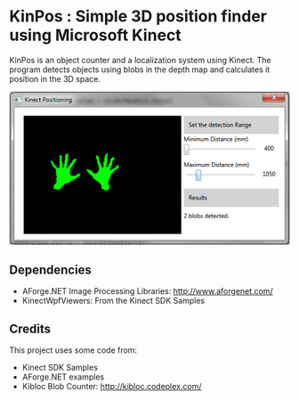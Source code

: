 # KinPos : Simple 3D position finder using Microsoft Kinect

KinPos is an object counter and a localization system using Kinect. The program detects objects using blobs in the depth map and calculates it position in the 3D space.  

![Screenshot](https://github.com/pvishal/kinpos/raw/master/media/kinpos.png)  

## Dependencies
-   AForge.NET Image Processing Libraries: http://www.aforgenet.com/   
-   KinectWpfViewers: From the Kinect SDK Samples   

## Credits
This project uses some code from:  
-   Kinect SDK Samples   
-   AForge.NET examples   
-   Kibloc Blob Counter: http://kibloc.codeplex.com/   

